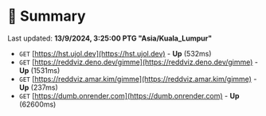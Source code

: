# 📖 Summary
Last updated: **13/9/2024, 3:25:00 PTG "Asia/Kuala_Lumpur"**

- `GET` [https://hst.ujol.dev](https://hst.ujol.dev) - **Up** (532ms)
- `GET` [https://reddviz.deno.dev/gimme](https://reddviz.deno.dev/gimme) - **Up** (1531ms)
- `GET` [https://reddviz.amar.kim/gimme](https://reddviz.amar.kim/gimme) - **Up** (237ms)
- `GET` [https://dumb.onrender.com](https://dumb.onrender.com) - **Up** (62600ms)
